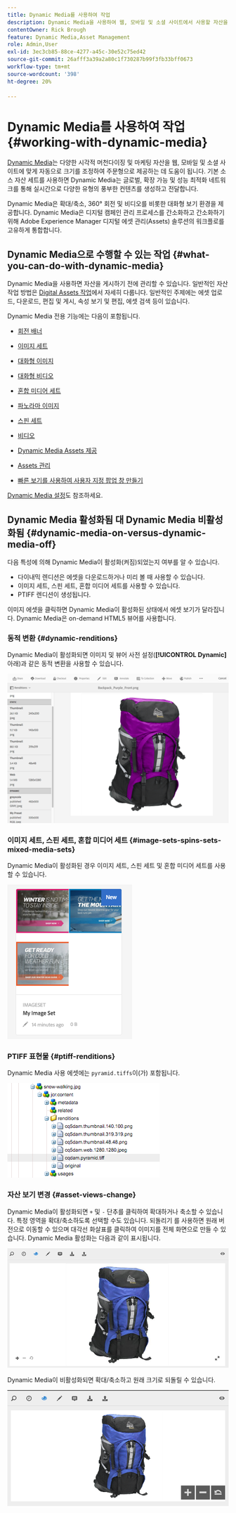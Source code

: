 ```yaml
---
title: Dynamic Media를 사용하여 작업
description: Dynamic Media을 사용하여 웹, 모바일 및 소셜 사이트에서 사용할 자산을 제공하는 방법을 알아봅니다.
contentOwner: Rick Brough
feature: Dynamic Media,Asset Management
role: Admin,User
exl-id: 3ec3cb85-88ce-4277-a45c-30e52c75ed42
source-git-commit: 26afff3a39a2a80c1f730287b99f3fb33bff0673
workflow-type: tm+mt
source-wordcount: '398'
ht-degree: 20%

---
```


# Dynamic Media를 사용하여 작업 {#working-with-dynamic-media}

[Dynamic Media](https://business.adobe.com/products/experience-manager/assets/dynamic-media.html)는 다양한 시각적 머천다이징 및 마케팅 자산을 웹, 모바일 및 소셜 사이트에 맞게 자동으로 크기를 조정하여 주문형으로 제공하는 데 도움이 됩니다. 기본 소스 자산 세트를 사용하면 Dynamic Media는 글로벌, 확장 가능 및 성능 최적화 네트워크를 통해 실시간으로 다양한 유형의 풍부한 컨텐츠를 생성하고 전달합니다.

Dynamic Media은 확대/축소, 360° 회전 및 비디오를 비롯한 대화형 보기 환경을 제공합니다. Dynamic Media은 디지털 캠페인 관리 프로세스를 간소화하고 간소화하기 위해 Adobe Experience Manager 디지털 에셋 관리(Assets) 솔루션의 워크플로를 고유하게 통합합니다.

<!-- >[!NOTE]
>
>A Community article is available on [Working with Adobe Experience Manager and Dynamic Media](https://helpx.adobe.com/experience-manager/using/aem_dynamic_media.html). -->

## Dynamic Media으로 수행할 수 있는 작업 {#what-you-can-do-with-dynamic-media}

Dynamic Media을 사용하면 자산을 게시하기 전에 관리할 수 있습니다. 일반적인 자산 작업 방법은 [Digital Assets 작업](/help/assets/manage-digital-assets.md)에서 자세히 다룹니다. 일반적인 주제에는 에셋 업로드, 다운로드, 편집 및 게시, 속성 보기 및 편집, 에셋 검색 등이 있습니다.

Dynamic Media 전용 기능에는 다음이 포함됩니다.

* [회전 배너](carousel-banners.md)
* [이미지 세트](image-sets.md)
* [대화형 이미지](interactive-images.md)
* [대화형 비디오](interactive-videos.md)
* [혼합 미디어 세트](mixed-media-sets.md)
* [파노라마 이미지](panoramic-images.md)

* [스핀 세트](spin-sets.md)
* [비디오](video.md)
* [Dynamic Media Assets 제공](delivering-dynamic-media-assets.md)
* [Assets 관리](managing-assets.md)
* [빠른 보기를 사용하여 사용자 지정 팝업 창 만들기](custom-pop-ups.md)

[Dynamic Media 설정](administering-dynamic-media.md)도 참조하세요.

<!-- 

OBSOLETE UNTIL INTEGRATING SCENE7 TOPIC GETS A MAJOR UPDATE
>[!NOTE]
>
>To understand the differences between using Dynamic Media and integrating Dynamic Media Classic with AEM, see [Dynamic Media Classic integration versus Dynamic Media](/help/sites-cloud/administering/integrating-scene7.md#aem-scene-integration-versus-dynamic-media).

-->

## Dynamic Media 활성화됨 대 Dynamic Media 비활성화됨 {#dynamic-media-on-versus-dynamic-media-off}

다음 특성에 의해 Dynamic Media이 활성화(켜짐)되었는지 여부를 알 수 있습니다.

* 다이내믹 렌디션은 에셋을 다운로드하거나 미리 볼 때 사용할 수 있습니다.
* 이미지 세트, 스핀 세트, 혼합 미디어 세트를 사용할 수 있습니다.
* PTIFF 렌디션이 생성됩니다.

이미지 에셋을 클릭하면 Dynamic Media이 활성화된 상태에서 에셋 보기가 달라집니다. Dynamic Media은 on-demand HTML5 뷰어를 사용합니다.

### 동적 변환 {#dynamic-renditions}

Dynamic Media이 활성화되면 이미지 및 뷰어 사전 설정(**[!UICONTROL Dynamic]** 아래)과 같은 동적 변환을 사용할 수 있습니다.

![chlimage_1-358](assets/chlimage_1-358.png)

### 이미지 세트, 스핀 세트, 혼합 미디어 세트 {#image-sets-spins-sets-mixed-media-sets}

Dynamic Media이 활성화된 경우 이미지 세트, 스핀 세트 및 혼합 미디어 세트를 사용할 수 있습니다.

![chlimage_1-359](assets/chlimage_1-359.png)

### PTIFF 표현물 {#ptiff-renditions}

Dynamic Media 사용 에셋에는 `pyramid.tiffs`이(가) 포함됩니다.

![chlimage_1-360](assets/chlimage_1-360.png)

### 자산 보기 변경 {#asset-views-change}

Dynamic Media이 활성화되면 `+` 및 `-` 단추를 클릭하여 확대하거나 축소할 수 있습니다. 특정 영역을 확대/축소하도록 선택할 수도 있습니다. 되돌리기 를 사용하면 원래 버전으로 이동할 수 있으며 대각선 화살표를 클릭하여 이미지를 전체 화면으로 만들 수 있습니다. Dynamic Media 활성화는 다음과 같이 표시됩니다.

![chlimage_1-361](assets/chlimage_1-361.png)

Dynamic Media이 비활성화되면 확대/축소하고 원래 크기로 되돌릴 수 있습니다.

![chlimage_1-362](assets/chlimage_1-362.png)
